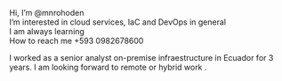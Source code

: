 Hi, I’m @mnrohoden  
I’m interested in cloud services, IaC and DevOps in general  
I am always learning  
How to reach me +593 0982678600  

I worked as a senior analyst on-premise infraestructure in Ecuador for 3 years.
I am looking forward to remote or hybrid work .
